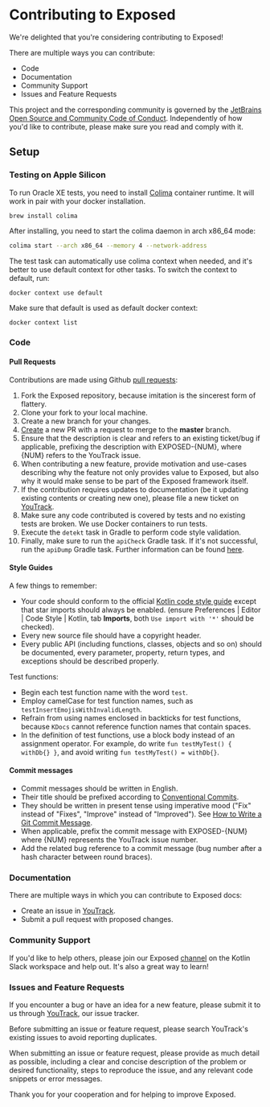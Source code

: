 # Contributing to Exposed

We're delighted that you're considering contributing to Exposed!

There are multiple ways you can contribute:

* Code
* Documentation
* Community Support
* Issues and Feature Requests

This project and the corresponding community is governed by
the [JetBrains Open Source and Community Code of Conduct](https://confluence.jetbrains.com/display/ALL/JetBrains+Open+Source+and+Community+Code+of+Conduct).
Independently of how you'd like to contribute, please make sure you read and comply with it.

## Setup

### Testing on Apple Silicon
To run Oracle XE tests, you need to install [Colima](https://github.com/abiosoft/colima) container runtime. It will work in pair with your docker installation.
```shell
brew install colima
```

After installing, you need to start the colima daemon in arch x86_64 mode:
```Bash
colima start --arch x86_64 --memory 4 --network-address
```

The test task can automatically use colima context when needed, and it's better to use default context for other tasks.
To switch the context to default, run:
```shell
docker context use default
```

Make sure that default is used as default docker context:
```shell
docker context list
```

### Code

#### Pull Requests

Contributions are made using Github [pull requests](https://help.github.com/en/articles/about-pull-requests):

1. Fork the Exposed repository, because imitation is the sincerest form of flattery.
2. Clone your fork to your local machine.
3. Create a new branch for your changes.
4. [Create](https://github.com/JetBrains/Exposed/compare) a new PR with a request to merge to the **master** branch.
5. Ensure that the description is clear and refers to an existing ticket/bug if applicable, prefixing the description with
   EXPOSED-{NUM}, where {NUM} refers to the YouTrack issue.
6. When contributing a new feature, provide motivation and use-cases describing why
   the feature not only provides value to Exposed, but also why it would make sense to be part of the Exposed framework itself.
7. If the contribution requires updates to documentation (be it updating existing contents or creating new one), please
   file a new ticket on [YouTrack](https://youtrack.jetbrains.com/issues/EXPOSED).
8. Make sure any code contributed is covered by tests and no existing tests are broken. We use Docker containers to run tests.
9. Execute the `detekt` task in Gradle to perform code style validation. 
10. Finally, make sure to run the `apiCheck` Gradle task. If it's not successful, run the `apiDump` Gradle task. Further information can be
   found [here](https://github.com/Kotlin/binary-compatibility-validator).

#### Style Guides

A few things to remember:

* Your code should conform to the official [Kotlin code style guide](https://kotlinlang.org/docs/reference/coding-conventions.html)
  except that star imports should always be enabled.
  (ensure Preferences | Editor | Code Style | Kotlin, tab **Imports**, both `Use import with '*'` should be checked).
* Every new source file should have a copyright header.
* Every public API (including functions, classes, objects and so on) should be documented,
  every parameter, property, return types, and exceptions should be described properly.

Test functions:

* Begin each test function name with the word `test`.
* Employ camelCase for test function names, such as `testInsertEmojisWithInvalidLength`. 
* Refrain from using names enclosed in backticks for test functions, because `KDocs` cannot reference function names that contain spaces.
* In the definition of test functions, use a block body instead of an assignment operator. 
  For example, do write `fun testMyTest() { withDb{} }`, and avoid writing `fun testMyTest() = withDb{}`.

#### Commit messages

* Commit messages should be written in English.
* Their title should be prefixed according to [Conventional Commits](https://www.conventionalcommits.org/en/v1.0.0/#summary).
* They should be written in present tense using imperative mood ("Fix" instead of "Fixes", "Improve" instead of "Improved").
  See [How to Write a Git Commit Message](https://chris.beams.io/posts/git-commit/).
* When applicable, prefix the commit message with EXPOSED-{NUM} where {NUM} represents the YouTrack issue number.
* Add the related bug reference to a commit message (bug number after a hash character between round braces).

### Documentation

There are multiple ways in which you can contribute to Exposed docs:

- Create an issue in [YouTrack](https://youtrack.jetbrains.com/issues/EXPOSED).
- Submit a pull request with proposed changes.

### Community Support

If you'd like to help others, please join our Exposed [channel](https://kotlinlang.slack.com/archives/C0CG7E0A1) on the Kotlin Slack workspace and
help out. It's also a great way to learn!

### Issues and Feature Requests

If you encounter a bug or have an idea for a new feature, please submit it to us through [YouTrack](https://youtrack.jetbrains.com/issues/EXPOSED),
our issue tracker.

Before submitting an issue or feature request, please search YouTrack's existing issues to avoid reporting duplicates.

When submitting an issue or feature request, please provide as much detail as possible, including a clear and concise description of the problem or
desired functionality, steps to reproduce the issue, and any relevant code snippets or error messages.

Thank you for your cooperation and for helping to improve Exposed.
